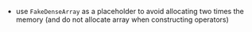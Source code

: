 - use `FakeDenseArray` as a placeholder to avoid allocating two times the memory (and do not allocate array when constructing operators)